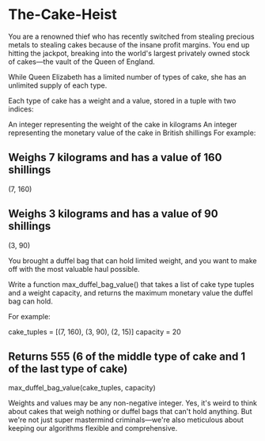 # The-Cake-Heist

You are a renowned thief who has recently switched from stealing precious metals to stealing cakes because of the insane profit margins. You end up hitting the jackpot, breaking into the world's largest privately owned stock of cakes—the vault of the Queen of England.

While Queen Elizabeth has a limited number of types of cake, she has an unlimited supply of each type.

Each type of cake has a weight and a value, stored in a tuple with two indices:

An integer representing the weight of the cake in kilograms
An integer representing the monetary value of the cake in British shillings
For example:

## Weighs 7 kilograms and has a value of 160 shillings
(7, 160)

## Weighs 3 kilograms and has a value of 90 shillings
(3, 90)

You brought a duffel bag that can hold limited weight, and you want to make off with the most valuable haul possible.

Write a function max_duffel_bag_value() that takes a list of cake type tuples and a weight capacity, and returns the maximum monetary value the duffel bag can hold.

For example:

cake_tuples = [(7, 160), (3, 90), (2, 15)]
capacity    = 20

## Returns 555 (6 of the middle type of cake and 1 of the last type of cake)
max_duffel_bag_value(cake_tuples, capacity)
 
Weights and values may be any non-negative integer. Yes, it's weird to think about cakes that weigh nothing or duffel bags that can't hold anything. But we're not just super mastermind criminals—we're also meticulous about keeping our algorithms flexible and comprehensive.
